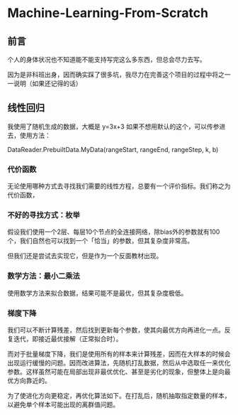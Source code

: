 # Machine-Learning-From-Scratch

## 前言

个人的身体状况也不知道能不能支持写完这么多东西，但总会尽力去写。

因为是非科班出身，因而确实踩了很多坑，我尽力在完善这个项目的过程中将之一一说明（如果还记得的话）

## 线性回归

我使用了随机生成的数据，大概是 y=3x+3
如果不想用默认的这个，可以传参进去，使用方法：

DataReader.PrebuiltData.MyData(rangeStart, rangeEnd, rangeStep, k, b)

### 代价函数

无论使用哪种方式去寻找我们需要的线性方程，总要有一个评价指标。我们称之为代价函数，

### 不好的寻找方式：枚举

假设我们使用一个2层、每层10个节点的全连接网络，除bias外的参数就有100个，我们自然也可以找到一个「恰当」的参数，但其复杂度非常高。

但我们还是尝试去实现它，但是作为一个反面教材出现。

### 数学方法：最小二乘法

使用数学方法来拟合数据，结果可能不是最优，但其复杂度极低。

### 梯度下降
我们可以不断计算残差，然后找到更新每个参数，使其向最优方向再进化一点。反复迭代，即接近最优接解（正常拟合时）。

而对于批量梯度下降，我们是使用所有的样本来计算残差，因而在大样本的时候会出现运行缓慢的问题。因而改进算法，先随机打乱数据，然后从中选取任一来优化参数。这样虽然可能在局部出现非最优优化、甚至是劣化的现象，但整体上是向最优方向靠近的。

为了使进化方向更稳定，再优化算法如下。在打乱后，随机抽取指定数量的样本，以避免单个样本可能出现的离群值问题。